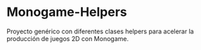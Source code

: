 # Monogame-Helpers
Proyecto genérico con diferentes clases helpers para acelerar la producción de juegos 2D con Monogame.
